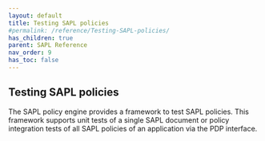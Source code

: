 ```yaml
---
layout: default
title: Testing SAPL policies
#permalink: /reference/Testing-SAPL-policies/
has_children: true
parent: SAPL Reference
nav_order: 9
has_toc: false
---
```


## Testing SAPL policies

The SAPL policy engine provides a framework to test SAPL policies. This framework supports unit tests of a single SAPL document or policy integration tests of all SAPL policies of an application via the PDP interface.